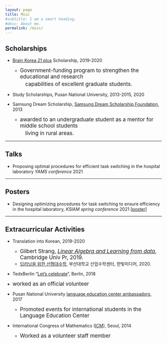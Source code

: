 ```yaml
---
layout: page
title: Misc
#subtitle: I am a smart heading.
#desc: About me.
permalink: /misc/
---
```





## Scholarships
- [Brain Korea 21 plus](https://bk21four.nrf.re.kr/sub01/sub111/list.do) Scholarship, 2019-2020 
  - <span style="font-size:17px"> Government-funding program to strengthen the educational and research <br>  　capabilities of excellent graduate students. </span>

- Study Scholarships, Pusan National University, 2013-2015, 2020
- Samsung Dream Scholarship, [Samsung Dream Scholarship Foundation](http://eng.sdream.or.kr/wwd/wwd01.html#wwd_menu), 2013
  - <span style="font-size:17px"> awarded to an undergraduate student as a mentor for middle school students <br>  　living in rural areas. </span>



---

## Talks
- Proposing optimal procedures for efficient task switching in the hospital laboratory 
  _YAMS conference_ 2021

---

## Posters
- Designing optimizing procedures for task switching to ensure efficiency in the hospital laboratory, _KSIAM_
_spring conference_ 2021 [[poster](/assets/file/KSIAM_poster.pdf)]

---

## Extracurricular Activities
- Translation into Korean, 2019-2020
  - <span style="font-size:17px"> Gilbert Strang, _[Linear Algebra and Learning from data](http://math.mit.edu/~gs/learningfromdata/)_, Cambridge Univ Pr, 2019.<br>
  - [딥러닝을 위한 선형대수학](https://www.hanbit.co.kr/store/books/look.php?p_code=B9479195027), 부산대학교 산업수학센터, 한빛미디어, 2020.  </span>


- TedxBerlin “[Let’s celebrate](https://www.tedxberlin.de/en/)”, Berlin, 2018
- <span style="font-size:17px"> worked as an official volunteer  </span>

- Pusan National University [language education center ambassadors](https://m.facebook.com/PNULEI/), 2017
  - <span style="font-size:17px"> Promoted events for international students in the Language Education Center  </span>



- International Congress of Mathematics ([ICM](http://www.icm2014.org/)), Seoul, 2014

  - <span style="font-size:17px"> Worked as a volunteer staff member  </span>
